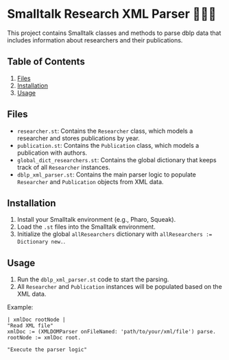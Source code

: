# Smalltalk Research XML Parser 📜👨‍💻

This project contains Smalltalk classes and methods to parse dblp data that includes information about researchers and their publications.

## Table of Contents

1. [Files](#files)
2. [Installation](#installation)
3. [Usage](#usage)

## Files

- `researcher.st`: Contains the `Researcher` class, which models a researcher and stores publications by year.
- `publication.st`: Contains the `Publication` class, which models a publication with authors.
- `global_dict_researchers.st`: Contains the global dictionary that keeps track of all `Researcher` instances.
- `dblp_xml_parser.st`: Contains the main parser logic to populate `Researcher` and `Publication` objects from XML data.

## Installation

1. Install your Smalltalk environment (e.g., Pharo, Squeak).
2. Load the `.st` files into the Smalltalk environment.
3. Initialize the global `allResearchers` dictionary with `allResearchers := Dictionary new.`.

## Usage

1. Run the `dblp_xml_parser.st` code to start the parsing.
2. All `Researcher` and `Publication` instances will be populated based on the XML data.

Example:

```smalltalk
| xmlDoc rootNode |
"Read XML file"
xmlDoc := (XMLDOMParser onFileNamed: 'path/to/your/xml/file') parse.
rootNode := xmlDoc root.

"Execute the parser logic"
```
